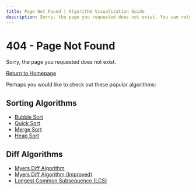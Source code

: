```yaml
---
title: Page Not Found | Algorithm Visualization Guide
description: Sorry, the page you requested does not exist. You can return to the homepage or browse our popular algorithm content.
---
```


# 404 - Page Not Found

Sorry, the page you requested does not exist.

[Return to Homepage](.)

Perhaps you would like to check out these popular algorithms:

## Sorting Algorithms
- [Bubble Sort](sorting/bubble-sort.md)
- [Quick Sort](sorting/quick-sort.md)
- [Merge Sort](sorting/merge-sort.md)
- [Heap Sort](sorting/heap-sort.md)

## Diff Algorithms
- [Myers Diff Algorithm](diff/myers-diff.md)
- [Myers Diff Algorithm (Improved)](diff/myers-diff-improved.md)
- [Longest Common Subsequence (LCS)](diff/lcs.md)
